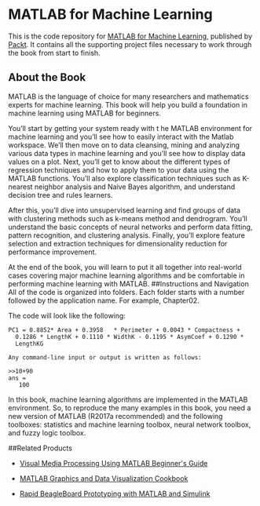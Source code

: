 # MATLAB for Machine Learning
This is the code repository for [MATLAB for Machine Learning](https://www.packtpub.com/big-data-and-business-intelligence/matlab-machine-learning?utm_source=github&utm_medium=repository&utm_campaign=9781788398435), published by [Packt](https://www.packtpub.com/?utm_source=github). It contains all the supporting project files necessary to work through the book from start to finish.
## About the Book
MATLAB is the language of choice for many researchers and mathematics experts for machine learning. This book will help you build a foundation in machine learning using MATLAB for beginners.

You’ll start by getting your system ready with t he MATLAB environment for machine learning and you’ll see how to easily interact with the Matlab workspace. We’ll then move on to data cleansing, mining and analyzing various data types in machine learning and you’ll see how to display data values on a plot. Next, you’ll get to know about the different types of regression techniques and how to apply them to your data using the MATLAB functions. You’ll also explore classification techniques such as K-nearest neighbor analysis and Naive Bayes algorithm, and understand decision tree and rules learners.

After this, you’ll dive into unsupervised learning and find groups of data with clustering methods such as k-means method and dendrogram. You’ll understand the basic concepts of neural networks and perform data fitting, pattern recognition, and clustering analysis. Finally, you’ll explore feature selection and extraction techniques for dimensionality reduction for performance improvement.

At the end of the book, you will learn to put it all together into real-world cases covering major machine learning algorithms and be comfortable in performing machine learning with MATLAB.
##Instructions and Navigation
All of the code is organized into folders. Each folder starts with a number followed by the application name. For example, Chapter02.



The code will look like the following:
```
PC1 = 0.8852* Area + 0.3958   * Perimeter + 0.0043 * Compactness +
  0.1286 * LengthK + 0.1110 * WidthK - 0.1195 * AsymCoef + 0.1290 *
  LengthKG

Any command-line input or output is written as follows:

>>10+90
ans =
   100
```

In this book, machine learning algorithms are implemented in the MATLAB environment. So, to reproduce the many examples in this book, you need a new version of MATLAB (R2017a recommended) and the following toolboxes: statistics and machine learning toolbox, neural network toolbox, and fuzzy logic toolbox.

##Related Products
* [Visual Media Processing Using MATLAB Beginner's Guide](https://www.packtpub.com/hardware-and-creative/visual-media-processing-using-matlab-beginners-guide?utm_source=github&utm_medium=repository&utm_campaign=9781849697200)

* [MATLAB Graphics and Data Visualization Cookbook](https://www.packtpub.com/big-data-and-business-intelligence/matlab-graphics-and-data-visualization-cookbook?utm_source=github&utm_medium=repository&utm_campaign=9781849693165)

* [Rapid BeagleBoard Prototyping with MATLAB and Simulink](https://www.packtpub.com/hardware-and-creative/rapid-beagleboard-prototyping-matlab-and-simulink?utm_source=github&utm_medium=repository&utm_campaign=9781849696043)

